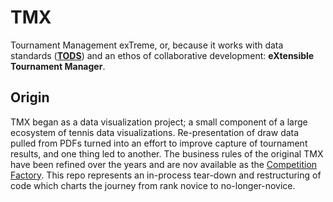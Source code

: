 # TMX

Tournament Management exTreme, or, because it works with data standards (**[TODS](https://itftennis.atlassian.net/wiki/spaces/TODS/overview)**) and an ethos of collaborative development: **eXtensible Tournament Manager**.

## Origin

TMX began as a data visualization project; a small component of a large ecosystem of tennis data visualizations. Re-presentation of draw data pulled from PDFs turned into an effort to improve capture of tournament results, and one thing led to another. The business rules of the original TMX have been refined over the years and are nov available as the [Competition Factory](https://courthive.github.io/tods-competition-factory/). This repo represents an in-process tear-down and restructuring of code which charts the journey from rank novice to no-longer-novice.
